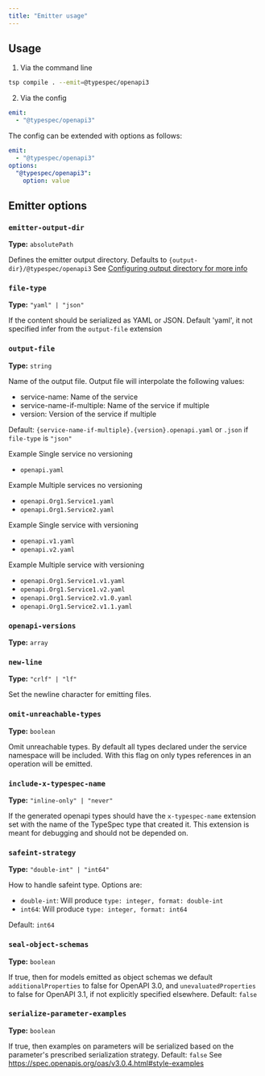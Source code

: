 ```yaml
---
title: "Emitter usage"
---
```


## Usage

1. Via the command line

```bash
tsp compile . --emit=@typespec/openapi3
```

2. Via the config

```yaml
emit:
  - "@typespec/openapi3"
```

The config can be extended with options as follows:

```yaml
emit:
  - "@typespec/openapi3"
options:
  "@typespec/openapi3":
    option: value
```

## Emitter options

### `emitter-output-dir`

**Type:** `absolutePath`

Defines the emitter output directory. Defaults to `{output-dir}/@typespec/openapi3`
See [Configuring output directory for more info](https://typespec.io/docs/handbook/configuration/configuration/#configuring-output-directory)

### `file-type`

**Type:** `"yaml" | "json"`

If the content should be serialized as YAML or JSON. Default 'yaml', it not specified infer from the `output-file` extension

### `output-file`

**Type:** `string`

Name of the output file.
Output file will interpolate the following values:

- service-name: Name of the service
- service-name-if-multiple: Name of the service if multiple
- version: Version of the service if multiple

Default: `{service-name-if-multiple}.{version}.openapi.yaml` or `.json` if `file-type` is `"json"`

Example Single service no versioning

- `openapi.yaml`

Example Multiple services no versioning

- `openapi.Org1.Service1.yaml`
- `openapi.Org1.Service2.yaml`

Example Single service with versioning

- `openapi.v1.yaml`
- `openapi.v2.yaml`

Example Multiple service with versioning

- `openapi.Org1.Service1.v1.yaml`
- `openapi.Org1.Service1.v2.yaml`
- `openapi.Org1.Service2.v1.0.yaml`
- `openapi.Org1.Service2.v1.1.yaml`

### `openapi-versions`

**Type:** `array`

### `new-line`

**Type:** `"crlf" | "lf"`

Set the newline character for emitting files.

### `omit-unreachable-types`

**Type:** `boolean`

Omit unreachable types.
By default all types declared under the service namespace will be included. With this flag on only types references in an operation will be emitted.

### `include-x-typespec-name`

**Type:** `"inline-only" | "never"`

If the generated openapi types should have the `x-typespec-name` extension set with the name of the TypeSpec type that created it.
This extension is meant for debugging and should not be depended on.

### `safeint-strategy`

**Type:** `"double-int" | "int64"`

How to handle safeint type. Options are:

- `double-int`: Will produce `type: integer, format: double-int`
- `int64`: Will produce `type: integer, format: int64`

Default: `int64`

### `seal-object-schemas`

**Type:** `boolean`

If true, then for models emitted as object schemas we default `additionalProperties` to false for
OpenAPI 3.0, and `unevaluatedProperties` to false for OpenAPI 3.1, if not explicitly specified elsewhere.
Default: `false`

### `serialize-parameter-examples`

**Type:** `boolean`

If true, then examples on parameters will be serialized based on the parameter's prescribed serialization strategy.
Default: `false`
See https://spec.openapis.org/oas/v3.0.4.html#style-examples
